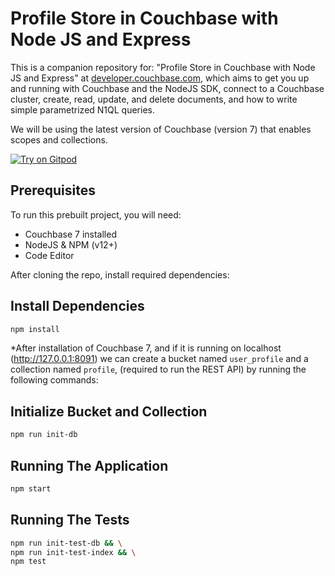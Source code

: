 # Profile Store in Couchbase with Node JS and Express

This is a companion repository for: "Profile Store in Couchbase with Node JS and Express" at [developer.couchbase.com](https://developer.couchbase.com), which aims to get you up and running with Couchbase and the NodeJS SDK, connect to a Couchbase cluster, create, read, update, and delete documents, and how to write simple parametrized N1QL queries.

We will be using the latest version of Couchbase (version 7) that enables scopes and collections.

[![Try on Gitpod](https://da-demo-images.s3.amazonaws.com/tryGitpod.png?couchbase-examples=nodejs-quickstart)](https://gitpod.io/#https://github.com/couchbase-examples/nodejs-quickstart)

## Prerequisites

To run this prebuilt project, you will need:

- Couchbase 7 installed
- NodeJS & NPM (v12+)
- Code Editor

After cloning the repo, install required dependencies:

## Install Dependencies

```sh
npm install
```

*After installation of Couchbase 7, and if it is running on localhost (http://127.0.0.1:8091) we can create a bucket named `user_profile` and a collection named `profile`, (required to run the REST API) by running the following commands:

## Initialize Bucket and Collection

```sh
npm run init-db
```

## Running The Application

```sh
npm start
```

## Running The Tests

```sh
npm run init-test-db && \
npm run init-test-index && \
npm test
```
